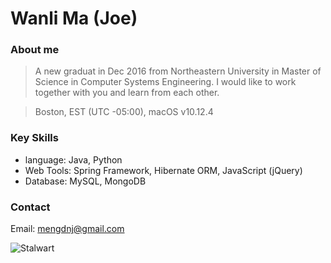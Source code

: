 # Wanli Ma (Joe)
### About me 
> A new graduat in Dec 2016 from Northeastern University in Master of Science in Computer Systems Engineering. I would like to work together with you and learn from each other.

> Boston, EST (UTC -05:00), macOS v10.12.4
### Key Skills
* language: Java, Python
* Web Tools: Spring Framework, Hibernate ORM, JavaScript (jQuery)
* Database: MySQL, MongoDB
### Contact
Email: mengdnj@gmail.com

![Stalwart](https://static1.squarespace.com/static/52fd13f6e4b077a7ac16e67b/52fd1cb9e4b0272d5183c6d1/54612829e4b0b862de5f1fd4/1417479269903/a.jpg?format=2500w)
